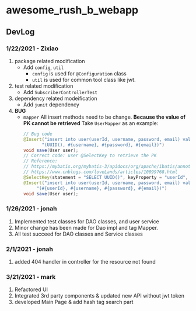 # awesome_rush_b_webapp

## DevLog

### 1/22/2021 - Zixiao

1. package related modification
   * Add ```config```, ```util```
     * ```config``` is used for ```@Configuration``` class
     * ```util``` is used for common tool class like jwt.
2. test related modification
    * Add ```SubscriberControllerTest```
3. dependency related modeification
    * Add ```junit``` dependency
4. **BUG**
    * ```mapper``` All insert methods need to be change. **Because the value of PK cannot be retrieved**
    Take ```UserMapper``` as an example:
        ```java
        // Bug code
        @Insert("insert into user(userId, username, password, email) values " +
               "(UUID(), #{username}, #{password}, #{email})")
        void save(User user);
        // Correct code: user @SelectKey to retrieve the PK
        // Reference: 
        // https://mybatis.org/mybatis-3/apidocs/org/apache/ibatis/annotations/SelectKey.html
        // https://www.cnblogs.com/loveLands/articles/10099768.html
        @SelectKey(statement = "SELECT UUID()", keyProperty = "userId", before = true, resultType = String.class)
        @Insert("insert into user(userId, username, password, email) values " +
             "(#{userId}, #{username}, #{password}, #{email})")
        void save(User user);
        ```
      
### 1/26/2021 - jonah

1. Implemented test classes for DAO classes, and user service
2. Minor change has been made for Dao impl and tag Mapper.
3. All test succeed for DAO classes and Service classes 

### 2/1/2021 - jonah
1. added 404 handler in controller for the resource not found

### 3/21/2021 - mark
1. Refactored UI
2. Integrated 3rd party components & updated new API without jwt token
3. developed Main Page & add hash tag search part
